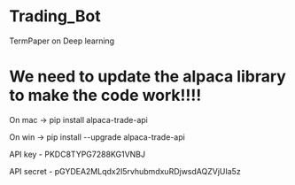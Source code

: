 # Trading_Bot
TermPaper on Deep learning

# We need to update the alpaca library to make the code work!!!! 

On mac -> pip install alpaca-trade-api 

On win -> pip install --upgrade alpaca-trade-api


API key - PKDC8TYPG7288KG1VNBJ

API secret - pGYDEA2MLqdx2I5rvhubmdxuRDjwsdAQZVjUIa5z
